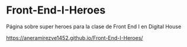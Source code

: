 # Front-End-I-Heroes

Página sobre super heroes para la clase de Front End I en Digital House

https://aneramirezve1452.github.io/Front-End-I-Heroes/
